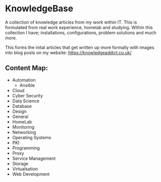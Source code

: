 # KnowledgeBase
A collection of knowledge articles from my work within IT. This is formulated from real work experience, homelab and studying.
Within this colleciton I have; installations, configurations, problem solutions and much more.

This forms the inital articles that get written up more formally with images into blog posts on my website: https://knowledgeaddict.co.uk/

## Content Map:
- Automation
  - Ansible
- Cloud
- Cyber Security
- Data Science
- Database
- Design
- General
- HomeLab
- Monitoring
- Networking
- Operating Systems
- PKI
- Programming
- Proxy
- Service Management
- Storage
- Virtualsation
- Web Development

